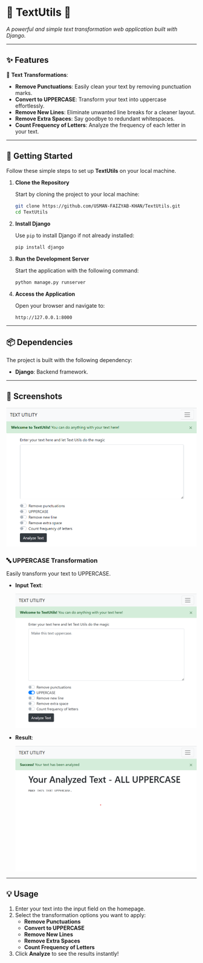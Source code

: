 # 🌟 TextUtils 🌟  
_A powerful and simple text transformation web application built with Django._

---

## ✨ Features  

🎯 **Text Transformations**:  
- **Remove Punctuations**: Easily clean your text by removing punctuation marks.  
- **Convert to UPPERCASE**: Transform your text into uppercase effortlessly.  
- **Remove New Lines**: Eliminate unwanted line breaks for a cleaner layout.  
- **Remove Extra Spaces**: Say goodbye to redundant whitespaces.  
- **Count Frequency of Letters**: Analyze the frequency of each letter in your text.  

---

## 🚀 Getting Started  

Follow these simple steps to set up **TextUtils** on your local machine.

1. **Clone the Repository**
   
   Start by cloning the project to your local machine:
    
   ```bash
   git clone https://github.com/USMAN-FAIZYAB-KHAN/TextUtils.git
   cd TextUtils
   ```

3. **Install Django**
   
   Use `pip` to install Django if not already installed:
   
   ```bash
   pip install django
   ```

4. **Run the Development Server**
   
   Start the application with the following command:
   
   ```bash
   python manage.py runserver
   ```

6. **Access the Application**
   
   Open your browser and navigate to:
    
   ```
   http://127.0.0.1:8000
   ```
   
---

## 📦 Dependencies

The project is built with the following dependency:

- **Django**: Backend framework.

---

## 📸 Screenshots  

![Home Page Screenshot](./Screenshots/homepage.png)  

### 🔤 UPPERCASE Transformation  
Easily transform your text to UPPERCASE.  
- **Input Text**:
  
  ![UPPERCASE Result Screenshot](./Screenshots/uppercase.png) 

- **Result**:
  
  ![UPPERCASE Input Screenshot](./Screenshots/uppercase-result.png)  

---

## 💡 Usage  

1. Enter your text into the input field on the homepage.  
2. Select the transformation options you want to apply:  
   - **Remove Punctuations**  
   - **Convert to UPPERCASE**  
   - **Remove New Lines**  
   - **Remove Extra Spaces**  
   - **Count Frequency of Letters**  
3. Click **Analyze** to see the results instantly!   
